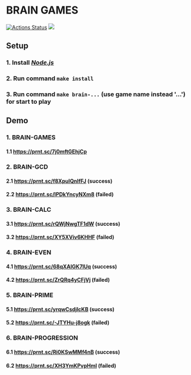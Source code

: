 # BRAIN GAMES
[![Actions Status](https://github.com/bazoFF/frontend-project-44/workflows/hexlet-check/badge.svg)](https://github.com/bazoFF/frontend-project-44/actions)
<a href="https://codeclimate.com/github/bazoFF/frontend-project-44/maintainability"><img src="https://api.codeclimate.com/v1/badges/ac6b6c567d3ff0a0962c/maintainability" /></a>

## Setup
### 1. Install [*Node.js*](https://nodejs.org/en/)
### 2. Run command ```make install```
### 3. Run command ```make brain-...``` (use game name instead '...') for start to play

## Demo
### 1. BRAIN-GAMES
#### 1.1 https://prnt.sc/7j0mftGEhjCp
### 2. BRAIN-GCD
#### 2.1 https://prnt.sc/f8XpuIQnIfFJ (success)
#### 2.2 https://prnt.sc/lPDkYncyNXm8 (failed)
### 3. BRAIN-CALC
#### 3.1 https://prnt.sc/rQWjNwgTF1dW (success)
#### 3.2 https://prnt.sc/XY5XViv6KHHF (failed)
### 4. BRAIN-EVEN
#### 4.1 https://prnt.sc/68qXAlGK7lUq (success)
#### 4.2 https://prnt.sc/ZrQRq4yCFjVj (failed)
### 5. BRAIN-PRIME
#### 5.1 https://prnt.sc/yrqwCsdjIcKB (success)
#### 5.2 https://prnt.sc/-JTYHu-j8ogk (failed)
### 6. BRAIN-PROGRESSION
#### 6.1 https://prnt.sc/Ri0KSwMMf4nB (success)
#### 6.2 https://prnt.sc/XH3YmKPvpHmI (failed)








